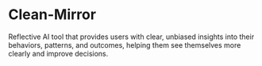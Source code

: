 # Clean-Mirror
Reflective AI tool that provides users with clear, unbiased insights into their behaviors, patterns, and outcomes, helping them see themselves more clearly and improve decisions.
